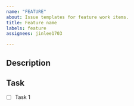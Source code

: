 ```yaml
---
name: "FEATURE"
about: Issue templates for feature work items.
title: Feature name
labels: feature
assignees: jinlee1703

---
```


## Description

## Task

- [ ] Task 1
